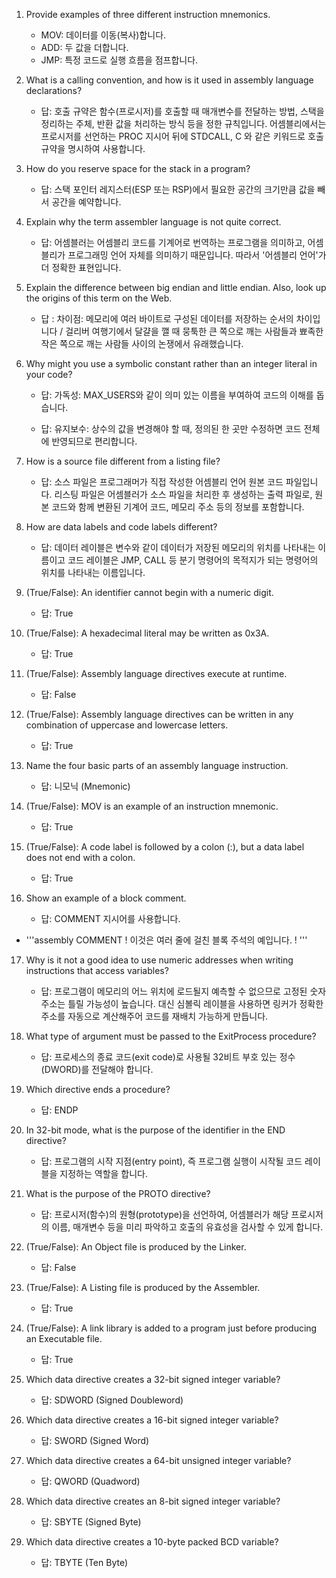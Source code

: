 1. Provide examples of three different instruction mnemonics.
	- MOV: 데이터를 이동(복사)합니다.
	- ADD: 두 값을 더합니다.
	- JMP: 특정 코드로 실행 흐름을 점프합니다.

2. What is a calling convention, and how is it used in assembly language declarations?
	- 답: 호출 규약은 함수(프로시저)를 호출할 때 매개변수를 전달하는 방법, 스택을 정리하는 주체, 반환 값을 처리하는 방식 등을 정한 규칙입니다. 어셈블리에서는 프로시저를 선언하는 PROC 지시어 뒤에 STDCALL, C 와 같은 키워드로 호출 규약을 명시하여 사용합니다.

3. How do you reserve space for the stack in a program?
	- 답: 스택 포인터 레지스터(ESP 또는 RSP)에서 필요한 공간의 크기만큼 값을 빼서 공간을 예약합니다.

4. Explain why the term assembler language is not quite correct.
	- 답: 어셈블러는 어셈블리 코드를 기계어로 번역하는 프로그램을 의미하고, 어셈블리가 프로그래밍 언어 자체를 의미하기 때문입니다. 따라서 '어셈블리 언어'가 더 정확한 표현입니다.

5. Explain the difference between big endian and little endian. Also, look up the origins of this term on the Web.
	- 답	: 차이점: 메모리에 여러 바이트로 구성된 데이터를 저장하는 순서의 차이입니다 / 걸리버 여행기에서 달걀을 깰 때 뭉툭한 큰 쪽으로 깨는 사람들과 뾰족한 작은 쪽으로 깨는 사람들 사이의 논쟁에서 유래했습니다.

6. Why might you use a symbolic constant rather than an integer literal in your code?
	- 답: 가독성: MAX_USERS와 같이 의미 있는 이름을 부여하여 코드의 이해를 돕습니다.

	- 답: 유지보수: 상수의 값을 변경해야 할 때, 정의된 한 곳만 수정하면 코드 전체에 반영되므로 편리합니다.

7. How is a source file different from a listing file?
	- 답: 소스 파일은 프로그래머가 직접 작성한 어셈블리 언어 원본 코드 파일입니다. 리스팅 파일은 어셈블러가 소스 파일을 처리한 후 생성하는 출력 파일로, 원본 코드와 함께 변환된 기계어 코드, 메모리 주소 등의 정보를 포함합니다.

8. How are data labels and code labels different?
	- 답: 데이터 레이블은 변수와 같이 데이터가 저장된 메모리의 위치를 나타내는 이름이고 코드 레이블은 JMP, CALL 등 분기 명령어의 목적지가 되는 명령어의 위치를 나타내는 이름입니다.

9. (True/False): An identifier cannot begin with a numeric digit.
	- 답: True

10. (True/False): A hexadecimal literal may be written as 0x3A.
	- 답: True

11. (True/False): Assembly language directives execute at runtime.
	- 답: False

12. (True/False): Assembly language directives can be written in any combination of uppercase and lowercase letters.
	- 답: True

13. Name the four basic parts of an assembly language instruction.
	- 답: 니모닉 (Mnemonic)

14. (True/False): MOV is an example of an instruction mnemonic.
	- 답: True

15. (True/False): A code label is followed by a colon (:), but a data label does not end with a colon.
	- 답: True

16. Show an example of a block comment.
	- 답: COMMENT 지시어를 사용합니다.
 - 
	'''assembly
	COMMENT !
	이것은 여러 줄에 걸친
	블록 주석의 예입니다.
	!
	'''

17. Why is it not a good idea to use numeric addresses when writing instructions that access variables?
	- 답: 프로그램이 메모리의 어느 위치에 로드될지 예측할 수 없으므로 고정된 숫자 주소는 틀릴 가능성이 높습니다. 대신 심볼릭 레이블을 사용하면 링커가 정확한 주소를 자동으로 계산해주어 코드를 재배치 가능하게 만듭니다.

18. What type of argument must be passed to the ExitProcess procedure?
	- 답: 프로세스의 종료 코드(exit code)로 사용될 32비트 부호 있는 정수(DWORD)를 전달해야 합니다.

19. Which directive ends a procedure?
	- 답: ENDP

20. In 32-bit mode, what is the purpose of the identifier in the END directive?
	- 답: 프로그램의 시작 지점(entry point), 즉 프로그램 실행이 시작될 코드 레이블을 지정하는 역할을 합니다.

21. What is the purpose of the PROTO directive?
	- 답: 프로시저(함수)의 원형(prototype)을 선언하여, 어셈블러가 해당 프로시저의 이름, 매개변수 등을 미리 파악하고 호출의 유효성을 검사할 수 있게 합니다.

22. (True/False): An Object file is produced by the Linker.
	- 답: False

23. (True/False): A Listing file is produced by the Assembler.
	- 답: True

24. (True/False): A link library is added to a program just before producing an Executable file.
	- 답: True

25. Which data directive creates a 32-bit signed integer variable?
	- 답: SDWORD (Signed Doubleword)

26. Which data directive creates a 16-bit signed integer variable?
	- 답: SWORD (Signed Word)

27. Which data directive creates a 64-bit unsigned integer variable?
	- 답: QWORD (Quadword)

28. Which data directive creates an 8-bit signed integer variable?
	- 답: SBYTE (Signed Byte)

29. Which data directive creates a 10-byte packed BCD variable?
	- 답: TBYTE (Ten Byte)

